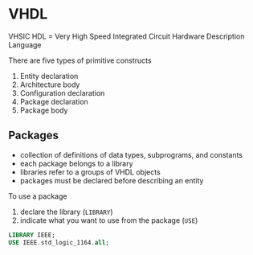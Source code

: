 # VHDL

VHSIC HDL = Very High Speed Integrated Circuit Hardware Description Language

There are five types of primitive constructs
1. Entity declaration
2. Architecture body
3. Configuration declaration
4. Package declaration
5. Package body

## Packages
- collection of definitions of data types, subprograms, and constants
- each package belongs to a library
- libraries refer to a groups of VHDL objects
- packages must be declared before describing an entity

To use a package
1. declare the library (`LIBRARY`)
2. indicate what you want to use from the package (`USE`)

```vhdl
LIBRARY IEEE;
USE IEEE.std_logic_1164.all;
```


